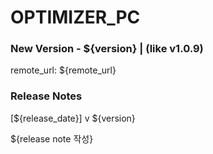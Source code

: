 # OPTIMIZER_PC

### New Version - ${version} | (like v1.0.9)
remote_url: ${remote_url}


### Release Notes
[${release_date}] v ${version}

${release note 작성}

